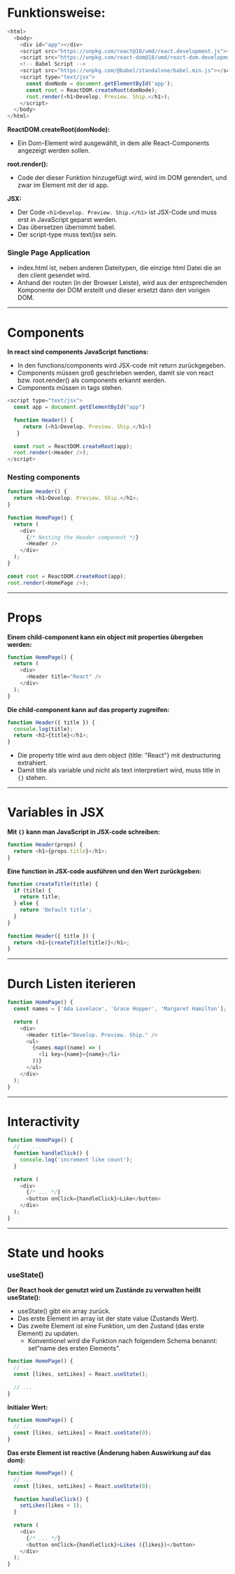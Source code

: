 
# Funktionsweise:

```javascript
<html>
  <body>
    <div id="app"></div>
    <script src="https://unpkg.com/react@18/umd/react.development.js"></script>
    <script src="https://unpkg.com/react-dom@18/umd/react-dom.development.js"></script>
    <!-- Babel Script -->
    <script src="https://unpkg.com/@babel/standalone/babel.min.js"></script>
    <script type="text/jsx">
      const domNode = document.getElementById('app');
      const root = ReactDOM.createRoot(domNode);
      root.render(<h1>Develop. Preview. Ship.</h1>);
    </script>
  </body>
</html>
```

**ReactDOM.createRoot(domNode):**
- Ein Dom-Element wird ausgewählt, in dem alle React-Components angezeigt werden sollen.

**root.render():** 
- Code der dieser Funktion hinzugefügt wird, wird im DOM gerendert, und zwar im Element mit der id app.

**JSX:**
- Der Code `<h1>Develop. Preview. Ship.</h1>` ist JSX-Code und muss erst in JavaScript geparst werden.
- Das übersetzen übernimmt babel.
- Der script-type muss text/jsx sein.


### Single Page Application

- index.html ist, neben anderen Dateitypen, die einzige html Datei die an den client gesendet wird.
- Anhand der routen (in der Browser Leiste), wird aus der entsprechenden Komponente der DOM erstellt und dieser ersetzt dann den vorigen DOM.

---

# Components

**In react sind components JavaScript functions:**
- In den functions/components wird JSX-code mit return zurückgegeben.
- Components müssen groß geschrieben werden, damit sie von react bzw. root.render() als components erkannt werden.
- Components müssen in tags stehen.

```javascript
<script type="text/jsx">
  const app = document.getElementById("app")
 
  function Header() {
     return (<h1>Develop. Preview. Ship.</h1>)
   }
 
  const root = ReactDOM.createRoot(app);
  root.render(<Header />);
</script>
```

### Nesting components

```javascript
function Header() {
  return <h1>Develop. Preview. Ship.</h1>;
}
 
function HomePage() {
  return (
    <div>
      {/* Nesting the Header component */}
      <Header />
    </div>
  );
}
 
const root = ReactDOM.createRoot(app);
root.render(<HomePage />);
```

---

# Props

**Einem child-component kann ein object mit properties übergeben werden:**

```javascript
function HomePage() {
  return (
    <div>
      <Header title="React" />
    </div>
  );
}
```

**Die child-component kann auf das property zugreifen:**

```javascript
function Header({ title }) {
  console.log(title);
  return <h1>{title}</h1>;
}
```

- Die property title wird aus dem object {title: "React"} mit destructuring extrahiert.
- Damit title als variable und nicht als text interpretiert wird, muss title in `{}` stehen.

---

# Variables in JSX

**Mit `{}` kann man JavaScript in JSX-code schreiben:**

```javascript
function Header(props) {
  return <h1>{props.title}</h1>;
}
```

**Eine function in JSX-code ausführen und den Wert zurückgeben:**

```javascript
function createTitle(title) {
  if (title) {
    return title;
  } else {
    return 'Default title';
  }
}
 
function Header({ title }) {
  return <h1>{createTitle(title)}</h1>;
}
```

---

# Durch Listen iterieren

```javascript
function HomePage() {
  const names = ['Ada Lovelace', 'Grace Hopper', 'Margaret Hamilton'];
 
  return (
    <div>
      <Header title="Develop. Preview. Ship." />
      <ul>
        {names.map((name) => (
          <li key={name}>{name}</li>
        ))}
      </ul>
    </div>
  );
}
```

---

# Interactivity

```javascript
function HomePage() {
  // 	...
  function handleClick() {
    console.log('increment like count');
  }
 
  return (
    <div>
      {/* ... */}
      <button onClick={handleClick}>Like</button>
    </div>
  );
}
```

---

# State und hooks

### useState()

**Der React hook der genutzt wird um Zustände zu verwalten heißt useState():**
- useState() gibt ein array zurück.
- Das erste Element im array ist der state value (Zustands Wert).
- Das zweite Element ist eine Funktion, um den Zustand (das erste Element) zu updaten.
	- Konventionel wird die Funktion nach folgendem Schema benannt: set"name des ersten Elements". 

```javascript
function HomePage() {
  // ...
  const [likes, setLikes] = React.useState();
 
  // ...
}
```

**Initialer Wert:**

```javascript
function HomePage() {
  // ...
  const [likes, setLikes] = React.useState(0);
}
```

**Das erste Element ist reactive (Änderung haben Auswirkung auf das dom):**

```javascript
function HomePage() {
  // ...
  const [likes, setLikes] = React.useState(0);
 
  function handleClick() {
    setLikes(likes + 1);
  }
 
  return (
    <div>
      {/* ... */}
      <button onClick={handleClick}>Likes ({likes})</button>
    </div>
  );
}
```

